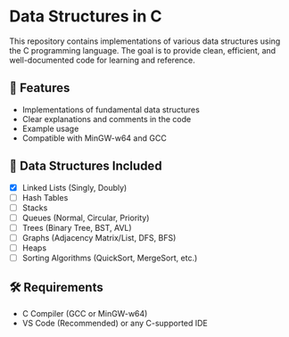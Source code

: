 # Data Structures in C

This repository contains implementations of various data structures using the C programming language. The goal is to provide clean, efficient, and well-documented code for learning and reference.

## 📌 Features

- Implementations of fundamental data structures
- Clear explanations and comments in the code
- Example usage
- Compatible with MinGW-w64 and GCC

## 📂 Data Structures Included

- [x] Linked Lists (Singly, Doubly)
- [ ] Hash Tables
- [ ] Stacks
- [ ] Queues (Normal, Circular, Priority)
- [ ] Trees (Binary Tree, BST, AVL)
- [ ] Graphs (Adjacency Matrix/List, DFS, BFS)
- [ ] Heaps
- [ ] Sorting Algorithms (QuickSort, MergeSort, etc.)

## 🛠 Requirements

- C Compiler (GCC or MinGW-w64)
- VS Code (Recommended) or any C-supported IDE
